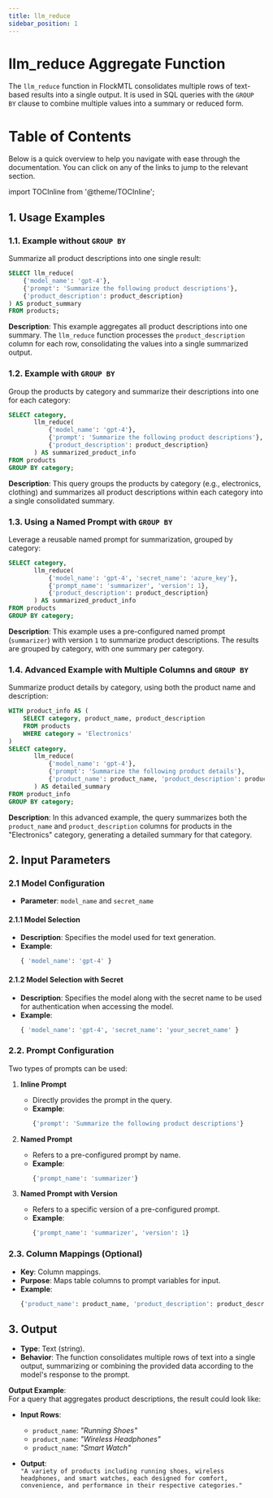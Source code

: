 ```yaml
---
title: llm_reduce
sidebar_position: 1
---
```


# llm_reduce Aggregate Function

The `llm_reduce` function in FlockMTL consolidates multiple rows of text-based results into a single output. It is used in SQL queries with the `GROUP BY` clause to combine multiple values into a summary or reduced form.

# Table of Contents

Below is a quick overview to help you navigate with ease through the documentation. You can click on any of the links to jump to the relevant section.

import TOCInline from '@theme/TOCInline';

<TOCInline toc={toc} />

## 1. **Usage Examples**

### 1.1. **Example without `GROUP BY`**

Summarize all product descriptions into one single result:

```sql
SELECT llm_reduce(
    {'model_name': 'gpt-4'},
    {'prompt': 'Summarize the following product descriptions'},
    {'product_description': product_description}
) AS product_summary
FROM products;
```

**Description**: This example aggregates all product descriptions into one summary. The `llm_reduce` function processes the `product_description` column for each row, consolidating the values into a single summarized output.

### 1.2. **Example with `GROUP BY`**

Group the products by category and summarize their descriptions into one for each category:

```sql
SELECT category,
       llm_reduce(
           {'model_name': 'gpt-4'},
           {'prompt': 'Summarize the following product descriptions'},
           {'product_description': product_description}
       ) AS summarized_product_info
FROM products
GROUP BY category;
```

**Description**: This query groups the products by category (e.g., electronics, clothing) and summarizes all product descriptions within each category into a single consolidated summary.

### 1.3. **Using a Named Prompt with `GROUP BY`**

Leverage a reusable named prompt for summarization, grouped by category:

```sql
SELECT category,
       llm_reduce(
           {'model_name': 'gpt-4', 'secret_name': 'azure_key'},
           {'prompt_name': 'summarizer', 'version': 1},
           {'product_description': product_description}
       ) AS summarized_product_info
FROM products
GROUP BY category;
```

**Description**: This example uses a pre-configured named prompt (`summarizer`) with version `1` to summarize product descriptions. The results are grouped by category, with one summary per category.

### 1.4. **Advanced Example with Multiple Columns and `GROUP BY`**

Summarize product details by category, using both the product name and description:

```sql
WITH product_info AS (
    SELECT category, product_name, product_description
    FROM products
    WHERE category = 'Electronics'
)
SELECT category,
       llm_reduce(
           {'model_name': 'gpt-4'},
           {'prompt': 'Summarize the following product details'},
           {'product_name': product_name, 'product_description': product_description}
       ) AS detailed_summary
FROM product_info
GROUP BY category;
```

**Description**: In this advanced example, the query summarizes both the `product_name` and `product_description` columns for products in the "Electronics" category, generating a detailed summary for that category.

## 2. **Input Parameters**

### 2.1 **Model Configuration**

- **Parameter**: `model_name` and `secret_name`

#### 2.1.1 Model Selection

- **Description**: Specifies the model used for text generation.
- **Example**:
  ```sql
  { 'model_name': 'gpt-4' }
  ```

#### 2.1.2 Model Selection with Secret

- **Description**: Specifies the model along with the secret name to be used for authentication when accessing the model.
- **Example**:
  ```sql
  { 'model_name': 'gpt-4', 'secret_name': 'your_secret_name' }
  ```

### 2.2. **Prompt Configuration**

Two types of prompts can be used:

1. **Inline Prompt**

   - Directly provides the prompt in the query.
   - **Example**:
     ```sql
     {'prompt': 'Summarize the following product descriptions'}
     ```

2. **Named Prompt**

   - Refers to a pre-configured prompt by name.
   - **Example**:
     ```sql
     {'prompt_name': 'summarizer'}
     ```

3. **Named Prompt with Version**
   - Refers to a specific version of a pre-configured prompt.
   - **Example**:
     ```sql
     {'prompt_name': 'summarizer', 'version': 1}
     ```

### 2.3. **Column Mappings (Optional)**

- **Key**: Column mappings.
- **Purpose**: Maps table columns to prompt variables for input.
- **Example**:
  ```sql
  {'product_name': product_name, 'product_description': product_description}
  ```

## 3. **Output**

- **Type**: Text (string).
- **Behavior**: The function consolidates multiple rows of text into a single output, summarizing or combining the provided data according to the model's response to the prompt.

**Output Example**:  
For a query that aggregates product descriptions, the result could look like:

- **Input Rows**:

  - `product_name`: _"Running Shoes"_
  - `product_name`: _"Wireless Headphones"_
  - `product_name`: _"Smart Watch"_

- **Output**:  
  `"A variety of products including running shoes, wireless headphones, and smart watches, each designed for comfort, convenience, and performance in their respective categories."`
